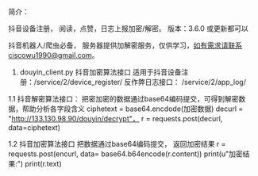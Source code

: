 简介：

抖音设备注册， 阅读，点赞，日志上报加密/解密。
版本：3.6.0 或更新都可以

抖音机器人/爬虫必备， 服务器提供加解密服务，仅供学习，如有需求请联系ciscowu1990@gmail.com。


1. douyin_client.py
  抖音加密算法接口
  适用于抖音设备注册：/service/2/device_register/
  反作弊日志接口： /service/2/app_log/
  
  1.1 抖音解密算法接口：
    把密加密的数据通过base64编码提交，可得到解密数据，帮助分析各字段含义
    ciphetext = base64.encdode(加密数据)
    decurl = "http://133.130.98.90/douyin/decrypt"，
    r = requests.post(decurl, data=ciphetext)
    
    
   1.2 抖音加密算法接口
    把数据通过base64编码提交， 返回加密结果
    r = requests.post(encurl, data= base64.b64encode(r.content))
    print(u"加密结果:")
    print(r.text)

